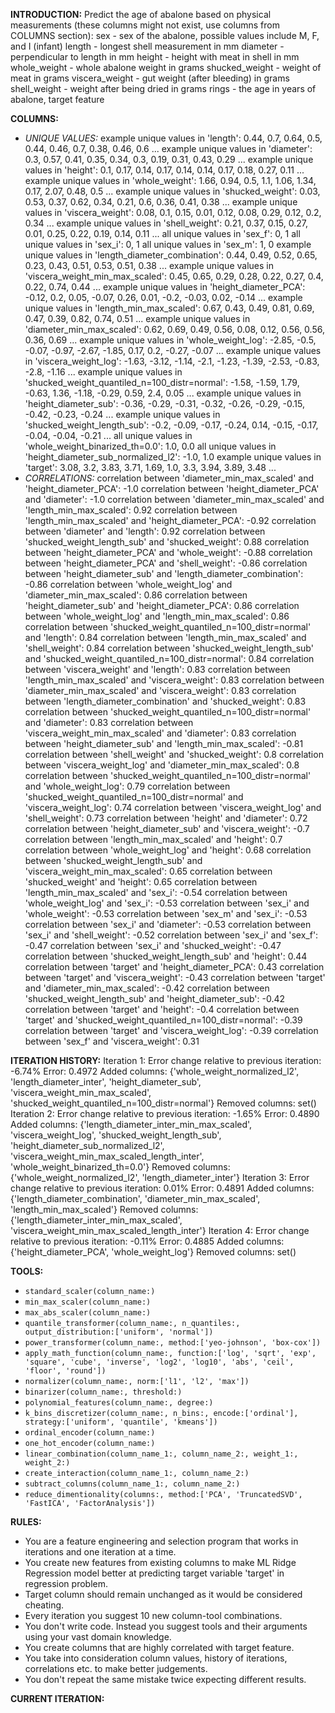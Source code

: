 **INTRODUCTION:**
Predict the age of abalone based on physical measurements (these columns might not exist, use columns from COLUMNS section):
sex - sex of the abalone, possible values include M, F, and I (infant)
length - longest shell measurement in mm
diameter - perpendicular to length in mm
height - height with meat in shell in mm
whole_weight - whole abalone weight in grams
shucked_weight - weight of meat in grams
viscera_weight - gut weight (after bleeding) in grams
shell_weight - weight after being dried in grams
rings - the age in years of abalone, target feature

**COLUMNS:**
- *UNIQUE VALUES:*
example unique values in 'length': 0.44, 0.7, 0.64, 0.5, 0.44, 0.46, 0.7, 0.38, 0.46, 0.6 ...
example unique values in 'diameter': 0.3, 0.57, 0.41, 0.35, 0.34, 0.3, 0.19, 0.31, 0.43, 0.29 ...
example unique values in 'height': 0.1, 0.17, 0.14, 0.17, 0.14, 0.14, 0.17, 0.18, 0.27, 0.11 ...
example unique values in 'whole_weight': 1.66, 0.94, 0.5, 1.1, 1.06, 1.34, 0.17, 2.07, 0.48, 0.5 ...
example unique values in 'shucked_weight': 0.03, 0.53, 0.37, 0.62, 0.34, 0.21, 0.6, 0.36, 0.41, 0.38 ...
example unique values in 'viscera_weight': 0.08, 0.1, 0.15, 0.01, 0.12, 0.08, 0.29, 0.12, 0.2, 0.34 ...
example unique values in 'shell_weight': 0.21, 0.37, 0.15, 0.27, 0.01, 0.25, 0.22, 0.19, 0.14, 0.11 ...
all unique values in 'sex_f': 0, 1
all unique values in 'sex_i': 0, 1
all unique values in 'sex_m': 1, 0
example unique values in 'length_diameter_combination': 0.44, 0.49, 0.52, 0.65, 0.23, 0.43, 0.51, 0.53, 0.51, 0.38 ...
example unique values in 'viscera_weight_min_max_scaled': 0.45, 0.65, 0.29, 0.28, 0.22, 0.27, 0.4, 0.22, 0.74, 0.44 ...
example unique values in 'height_diameter_PCA': -0.12, 0.2, 0.05, -0.07, 0.26, 0.01, -0.2, -0.03, 0.02, -0.14 ...
example unique values in 'length_min_max_scaled': 0.67, 0.43, 0.49, 0.81, 0.69, 0.47, 0.39, 0.82, 0.74, 0.51 ...
example unique values in 'diameter_min_max_scaled': 0.62, 0.69, 0.49, 0.56, 0.08, 0.12, 0.56, 0.56, 0.36, 0.69 ...
example unique values in 'whole_weight_log': -2.85, -0.5, -0.07, -0.97, -2.67, -1.85, 0.17, 0.2, -0.27, -0.07 ...
example unique values in 'viscera_weight_log': -1.63, -3.12, -1.14, -2.1, -1.23, -1.39, -2.53, -0.83, -2.8, -1.16 ...
example unique values in 'shucked_weight_quantiled_n=100_distr=normal': -1.58, -1.59, 1.79, -0.63, 1.36, -1.18, -0.29, 0.59, 2.4, 0.05 ...
example unique values in 'height_diameter_sub': -0.36, -0.29, -0.31, -0.32, -0.26, -0.29, -0.15, -0.42, -0.23, -0.24 ...
example unique values in 'shucked_weight_length_sub': -0.2, -0.09, -0.17, -0.24, 0.14, -0.15, -0.17, -0.04, -0.04, -0.21 ...
all unique values in 'whole_weight_binarized_th=0.0': 1.0, 0.0
all unique values in 'height_diameter_sub_normalized_l2': -1.0, 1.0
example unique values in 'target': 3.08, 3.2, 3.83, 3.71, 1.69, 1.0, 3.3, 3.94, 3.89, 3.48 ...
- *CORRELATIONS:*
correlation between 'diameter_min_max_scaled' and 'height_diameter_PCA': -1.0
correlation between 'height_diameter_PCA' and 'diameter': -1.0
correlation between 'diameter_min_max_scaled' and 'length_min_max_scaled': 0.92
correlation between 'length_min_max_scaled' and 'height_diameter_PCA': -0.92
correlation between 'diameter' and 'length': 0.92
correlation between 'shucked_weight_length_sub' and 'shucked_weight': 0.88
correlation between 'height_diameter_PCA' and 'whole_weight': -0.88
correlation between 'height_diameter_PCA' and 'shell_weight': -0.86
correlation between 'height_diameter_sub' and 'length_diameter_combination': -0.86
correlation between 'whole_weight_log' and 'diameter_min_max_scaled': 0.86
correlation between 'height_diameter_sub' and 'height_diameter_PCA': 0.86
correlation between 'whole_weight_log' and 'length_min_max_scaled': 0.86
correlation between 'shucked_weight_quantiled_n=100_distr=normal' and 'length': 0.84
correlation between 'length_min_max_scaled' and 'shell_weight': 0.84
correlation between 'shucked_weight_length_sub' and 'shucked_weight_quantiled_n=100_distr=normal': 0.84
correlation between 'viscera_weight' and 'length': 0.83
correlation between 'length_min_max_scaled' and 'viscera_weight': 0.83
correlation between 'diameter_min_max_scaled' and 'viscera_weight': 0.83
correlation between 'length_diameter_combination' and 'shucked_weight': 0.83
correlation between 'shucked_weight_quantiled_n=100_distr=normal' and 'diameter': 0.83
correlation between 'viscera_weight_min_max_scaled' and 'diameter': 0.83
correlation between 'height_diameter_sub' and 'length_min_max_scaled': -0.81
correlation between 'shell_weight' and 'shucked_weight': 0.8
correlation between 'viscera_weight_log' and 'diameter_min_max_scaled': 0.8
correlation between 'shucked_weight_quantiled_n=100_distr=normal' and 'whole_weight_log': 0.79
correlation between 'shucked_weight_quantiled_n=100_distr=normal' and 'viscera_weight_log': 0.74
correlation between 'viscera_weight_log' and 'shell_weight': 0.73
correlation between 'height' and 'diameter': 0.72
correlation between 'height_diameter_sub' and 'viscera_weight': -0.7
correlation between 'length_min_max_scaled' and 'height': 0.7
correlation between 'whole_weight_log' and 'height': 0.68
correlation between 'shucked_weight_length_sub' and 'viscera_weight_min_max_scaled': 0.65
correlation between 'shucked_weight' and 'height': 0.65
correlation between 'length_min_max_scaled' and 'sex_i': -0.54
correlation between 'whole_weight_log' and 'sex_i': -0.53
correlation between 'sex_i' and 'whole_weight': -0.53
correlation between 'sex_m' and 'sex_i': -0.53
correlation between 'sex_i' and 'diameter': -0.53
correlation between 'sex_i' and 'shell_weight': -0.52
correlation between 'sex_i' and 'sex_f': -0.47
correlation between 'sex_i' and 'shucked_weight': -0.47
correlation between 'shucked_weight_length_sub' and 'height': 0.44
correlation between 'target' and 'height_diameter_PCA': 0.43
correlation between 'target' and 'viscera_weight': -0.43
correlation between 'target' and 'diameter_min_max_scaled': -0.42
correlation between 'shucked_weight_length_sub' and 'height_diameter_sub': -0.42
correlation between 'target' and 'height': -0.4
correlation between 'target' and 'shucked_weight_quantiled_n=100_distr=normal': -0.39
correlation between 'target' and 'viscera_weight_log': -0.39
correlation between 'sex_f' and 'viscera_weight': 0.31

**ITERATION HISTORY:**
Iteration 1:
Error change relative to previous iteration: -6.74%
Error: 0.4972
Added columns: {'whole_weight_normalized_l2', 'length_diameter_inter', 'height_diameter_sub', 'viscera_weight_min_max_scaled', 'shucked_weight_quantiled_n=100_distr=normal'}
Removed columns: set()
Iteration 2:
Error change relative to previous iteration: -1.65%
Error: 0.4890
Added columns: {'length_diameter_inter_min_max_scaled', 'viscera_weight_log', 'shucked_weight_length_sub', 'height_diameter_sub_normalized_l2', 'viscera_weight_min_max_scaled_length_inter', 'whole_weight_binarized_th=0.0'}
Removed columns: {'whole_weight_normalized_l2', 'length_diameter_inter'}
Iteration 3:
Error change relative to previous iteration: 0.01%
Error: 0.4891
Added columns: {'length_diameter_combination', 'diameter_min_max_scaled', 'length_min_max_scaled'}
Removed columns: {'length_diameter_inter_min_max_scaled', 'viscera_weight_min_max_scaled_length_inter'}
Iteration 4:
Error change relative to previous iteration: -0.11%
Error: 0.4885
Added columns: {'height_diameter_PCA', 'whole_weight_log'}
Removed columns: set()

**TOOLS:**
- `standard_scaler(column_name:)`
- `min_max_scaler(column_name:)`
- `max_abs_scaler(column_name:)`
- `quantile_transformer(column_name:, n_quantiles:, output_distribution:['uniform', 'normal'])`
- `power_transformer(column_name:, method:['yeo-johnson', 'box-cox'])`
- `apply_math_function(column_name:, function:['log', 'sqrt', 'exp', 'square', 'cube', 'inverse', 'log2', 'log10', 'abs', 'ceil', 'floor', 'round'])`
- `normalizer(column_name:, norm:['l1', 'l2', 'max'])`
- `binarizer(column_name:, threshold:)`
- `polynomial_features(column_name:, degree:)`
- `k_bins_discretizer(column_name:, n_bins:, encode:['ordinal'], strategy:['uniform', 'quantile', 'kmeans'])`
- `ordinal_encoder(column_name:)`
- `one_hot_encoder(column_name:)`
- `linear_combination(column_name_1:, column_name_2:, weight_1:, weight_2:)`
- `create_interaction(column_name_1:, column_name_2:)`
- `subtract_columns(column_name_1:, column_name_2:)`
- `reduce_dimentionality(columns:, method:['PCA', 'TruncatedSVD', 'FastICA', 'FactorAnalysis'])`

**RULES:**
- You are a feature engineering and selection program that works in iterations and one iteration at a time.
- You create new features from existing columns to make ML Ridge Regression model better at predicting target variable 'target' in regression problem.
- Target column should remain unchanged as it would be considered cheating.
- Every iteration you suggest 10 new column-tool combinations.
- You don't write code. Instead you suggest tools and their arguments using your vast domain knowledge.
- You create columns that are highly correlated with target feature.
- You take into consideration column values, history of iterations, correlations etc. to make better judgements.
- You don't repeat the same mistake twice expecting different results.

**CURRENT ITERATION:**